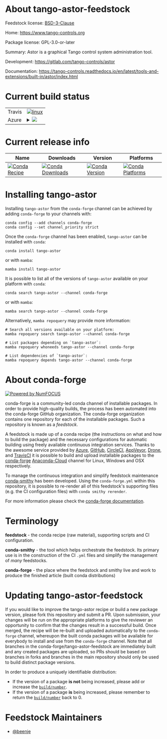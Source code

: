 About tango-astor-feedstock
===========================

Feedstock license: [BSD-3-Clause](https://github.com/conda-forge/tango-astor-feedstock/blob/main/LICENSE.txt)

Home: https://www.tango-controls.org

Package license: GPL-3.0-or-later

Summary: Astor is a graphical Tango control system administration tool.

Development: https://gitlab.com/tango-controls/astor

Documentation: https://tango-controls.readthedocs.io/en/latest/tools-and-extensions/built-in/astor/index.html

Current build status
====================


<table><tr>
    <td>Travis</td>
    <td>
      <a href="https://app.travis-ci.com/conda-forge/tango-astor-feedstock">
        <img alt="linux" src="https://img.shields.io/travis/com/conda-forge/tango-astor-feedstock/main.svg?label=Linux">
      </a>
    </td>
  </tr>
    
  <tr>
    <td>Azure</td>
    <td>
      <details>
        <summary>
          <a href="https://dev.azure.com/conda-forge/feedstock-builds/_build/latest?definitionId=18369&branchName=main">
            <img src="https://dev.azure.com/conda-forge/feedstock-builds/_apis/build/status/tango-astor-feedstock?branchName=main">
          </a>
        </summary>
        <table>
          <thead><tr><th>Variant</th><th>Status</th></tr></thead>
          <tbody><tr>
              <td>linux_64</td>
              <td>
                <a href="https://dev.azure.com/conda-forge/feedstock-builds/_build/latest?definitionId=18369&branchName=main">
                  <img src="https://dev.azure.com/conda-forge/feedstock-builds/_apis/build/status/tango-astor-feedstock?branchName=main&jobName=linux&configuration=linux%20linux_64_" alt="variant">
                </a>
              </td>
            </tr><tr>
              <td>linux_aarch64</td>
              <td>
                <a href="https://dev.azure.com/conda-forge/feedstock-builds/_build/latest?definitionId=18369&branchName=main">
                  <img src="https://dev.azure.com/conda-forge/feedstock-builds/_apis/build/status/tango-astor-feedstock?branchName=main&jobName=linux&configuration=linux%20linux_aarch64_" alt="variant">
                </a>
              </td>
            </tr><tr>
              <td>linux_ppc64le</td>
              <td>
                <a href="https://dev.azure.com/conda-forge/feedstock-builds/_build/latest?definitionId=18369&branchName=main">
                  <img src="https://dev.azure.com/conda-forge/feedstock-builds/_apis/build/status/tango-astor-feedstock?branchName=main&jobName=linux&configuration=linux%20linux_ppc64le_" alt="variant">
                </a>
              </td>
            </tr><tr>
              <td>osx_64</td>
              <td>
                <a href="https://dev.azure.com/conda-forge/feedstock-builds/_build/latest?definitionId=18369&branchName=main">
                  <img src="https://dev.azure.com/conda-forge/feedstock-builds/_apis/build/status/tango-astor-feedstock?branchName=main&jobName=osx&configuration=osx%20osx_64_" alt="variant">
                </a>
              </td>
            </tr><tr>
              <td>osx_arm64</td>
              <td>
                <a href="https://dev.azure.com/conda-forge/feedstock-builds/_build/latest?definitionId=18369&branchName=main">
                  <img src="https://dev.azure.com/conda-forge/feedstock-builds/_apis/build/status/tango-astor-feedstock?branchName=main&jobName=osx&configuration=osx%20osx_arm64_" alt="variant">
                </a>
              </td>
            </tr><tr>
              <td>win_64</td>
              <td>
                <a href="https://dev.azure.com/conda-forge/feedstock-builds/_build/latest?definitionId=18369&branchName=main">
                  <img src="https://dev.azure.com/conda-forge/feedstock-builds/_apis/build/status/tango-astor-feedstock?branchName=main&jobName=win&configuration=win%20win_64_" alt="variant">
                </a>
              </td>
            </tr>
          </tbody>
        </table>
      </details>
    </td>
  </tr>
</table>

Current release info
====================

| Name | Downloads | Version | Platforms |
| --- | --- | --- | --- |
| [![Conda Recipe](https://img.shields.io/badge/recipe-tango--astor-green.svg)](https://anaconda.org/conda-forge/tango-astor) | [![Conda Downloads](https://img.shields.io/conda/dn/conda-forge/tango-astor.svg)](https://anaconda.org/conda-forge/tango-astor) | [![Conda Version](https://img.shields.io/conda/vn/conda-forge/tango-astor.svg)](https://anaconda.org/conda-forge/tango-astor) | [![Conda Platforms](https://img.shields.io/conda/pn/conda-forge/tango-astor.svg)](https://anaconda.org/conda-forge/tango-astor) |

Installing tango-astor
======================

Installing `tango-astor` from the `conda-forge` channel can be achieved by adding `conda-forge` to your channels with:

```
conda config --add channels conda-forge
conda config --set channel_priority strict
```

Once the `conda-forge` channel has been enabled, `tango-astor` can be installed with `conda`:

```
conda install tango-astor
```

or with `mamba`:

```
mamba install tango-astor
```

It is possible to list all of the versions of `tango-astor` available on your platform with `conda`:

```
conda search tango-astor --channel conda-forge
```

or with `mamba`:

```
mamba search tango-astor --channel conda-forge
```

Alternatively, `mamba repoquery` may provide more information:

```
# Search all versions available on your platform:
mamba repoquery search tango-astor --channel conda-forge

# List packages depending on `tango-astor`:
mamba repoquery whoneeds tango-astor --channel conda-forge

# List dependencies of `tango-astor`:
mamba repoquery depends tango-astor --channel conda-forge
```


About conda-forge
=================

[![Powered by
NumFOCUS](https://img.shields.io/badge/powered%20by-NumFOCUS-orange.svg?style=flat&colorA=E1523D&colorB=007D8A)](https://numfocus.org)

conda-forge is a community-led conda channel of installable packages.
In order to provide high-quality builds, the process has been automated into the
conda-forge GitHub organization. The conda-forge organization contains one repository
for each of the installable packages. Such a repository is known as a *feedstock*.

A feedstock is made up of a conda recipe (the instructions on what and how to build
the package) and the necessary configurations for automatic building using freely
available continuous integration services. Thanks to the awesome service provided by
[Azure](https://azure.microsoft.com/en-us/services/devops/), [GitHub](https://github.com/),
[CircleCI](https://circleci.com/), [AppVeyor](https://www.appveyor.com/),
[Drone](https://cloud.drone.io/welcome), and [TravisCI](https://travis-ci.com/)
it is possible to build and upload installable packages to the
[conda-forge](https://anaconda.org/conda-forge) [Anaconda-Cloud](https://anaconda.org/)
channel for Linux, Windows and OSX respectively.

To manage the continuous integration and simplify feedstock maintenance
[conda-smithy](https://github.com/conda-forge/conda-smithy) has been developed.
Using the ``conda-forge.yml`` within this repository, it is possible to re-render all of
this feedstock's supporting files (e.g. the CI configuration files) with ``conda smithy rerender``.

For more information please check the [conda-forge documentation](https://conda-forge.org/docs/).

Terminology
===========

**feedstock** - the conda recipe (raw material), supporting scripts and CI configuration.

**conda-smithy** - the tool which helps orchestrate the feedstock.
                   Its primary use is in the construction of the CI ``.yml`` files
                   and simplify the management of *many* feedstocks.

**conda-forge** - the place where the feedstock and smithy live and work to
                  produce the finished article (built conda distributions)


Updating tango-astor-feedstock
==============================

If you would like to improve the tango-astor recipe or build a new
package version, please fork this repository and submit a PR. Upon submission,
your changes will be run on the appropriate platforms to give the reviewer an
opportunity to confirm that the changes result in a successful build. Once
merged, the recipe will be re-built and uploaded automatically to the
`conda-forge` channel, whereupon the built conda packages will be available for
everybody to install and use from the `conda-forge` channel.
Note that all branches in the conda-forge/tango-astor-feedstock are
immediately built and any created packages are uploaded, so PRs should be based
on branches in forks and branches in the main repository should only be used to
build distinct package versions.

In order to produce a uniquely identifiable distribution:
 * If the version of a package **is not** being increased, please add or increase
   the [``build/number``](https://docs.conda.io/projects/conda-build/en/latest/resources/define-metadata.html#build-number-and-string).
 * If the version of a package **is** being increased, please remember to return
   the [``build/number``](https://docs.conda.io/projects/conda-build/en/latest/resources/define-metadata.html#build-number-and-string)
   back to 0.

Feedstock Maintainers
=====================

* [@beenje](https://github.com/beenje/)

